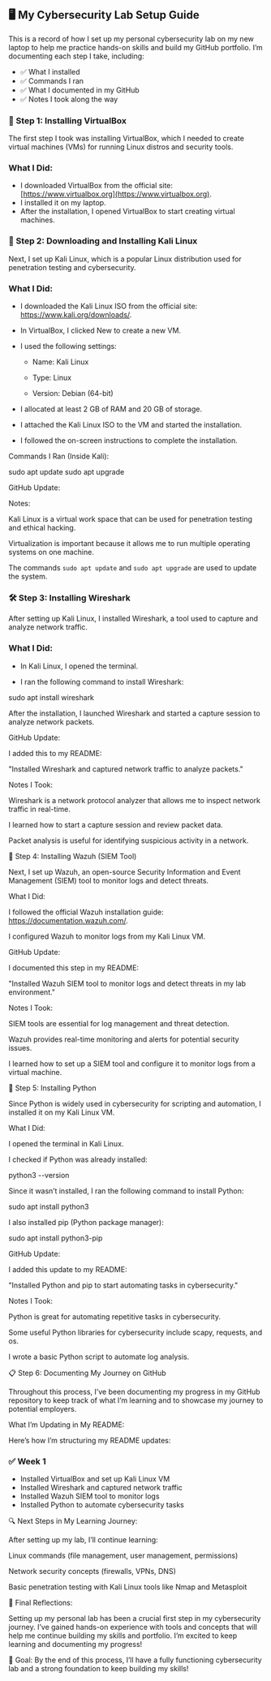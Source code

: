 ## 🖥️ My Cybersecurity Lab Setup Guide ##

This is a record of how I set up my personal cybersecurity lab on my new laptop to help me practice hands-on skills and build my GitHub portfolio. I’m documenting each step I take, including:
- ✅ What I installed
- ✅ Commands I ran
- ✅ What I documented in my GitHub
- ✅ Notes I took along the way


### **🚀 Step 1: Installing VirtualBox**  
The first step I took was installing VirtualBox, which I needed to create virtual machines (VMs) for running Linux distros and security tools.

### **What I Did:**  
- I downloaded VirtualBox from the official site: [https://www.virtualbox.org](https://www.virtualbox.org).  
- I installed it on my laptop.  
- After the installation, I opened VirtualBox to start creating virtual machines.

### **🐧 Step 2: Downloading and Installing Kali Linux**

Next, I set up Kali Linux, which is a popular Linux distribution used for penetration testing and cybersecurity.

### **What I Did:**

- I downloaded the Kali Linux ISO from the official site: https://www.kali.org/downloads/.

- In VirtualBox, I clicked New to create a new VM.

- I used the following settings:

    - Name: Kali Linux

    - Type: Linux

    - Version: Debian (64-bit)

- I allocated at least 2 GB of RAM and 20 GB of storage.

- I attached the Kali Linux ISO to the VM and started the installation.

- I followed the on-screen instructions to complete the installation.

Commands I Ran (Inside Kali):

sudo apt update
sudo apt upgrade

GitHub Update:

Notes:

Kali Linux is a virtual work space that can be used for penetration testing and ethical hacking.

Virtualization is important because it allows me to run multiple operating systems on one machine.

The commands `sudo apt update` and `sudo apt upgrade` are used to update the system.

### **🛠️ Step 3: Installing Wireshark**

After setting up Kali Linux, I installed Wireshark, a tool used to capture and analyze network traffic.

### **What I Did:**

- In Kali Linux, I opened the terminal.

- I ran the following command to install Wireshark:

sudo apt install wireshark

After the installation, I launched Wireshark and started a capture session to analyze network packets.

GitHub Update:

I added this to my README:

"Installed Wireshark and captured network traffic to analyze packets."

Notes I Took:

Wireshark is a network protocol analyzer that allows me to inspect network traffic in real-time.

I learned how to start a capture session and review packet data.

Packet analysis is useful for identifying suspicious activity in a network.

🔐 Step 4: Installing Wazuh (SIEM Tool)

Next, I set up Wazuh, an open-source Security Information and Event Management (SIEM) tool to monitor logs and detect threats.

What I Did:

I followed the official Wazuh installation guide: https://documentation.wazuh.com/.

I configured Wazuh to monitor logs from my Kali Linux VM.

GitHub Update:

I documented this step in my README:

"Installed Wazuh SIEM tool to monitor logs and detect threats in my lab environment."

Notes I Took:

SIEM tools are essential for log management and threat detection.

Wazuh provides real-time monitoring and alerts for potential security issues.

I learned how to set up a SIEM tool and configure it to monitor logs from a virtual machine.

🐍 Step 5: Installing Python

Since Python is widely used in cybersecurity for scripting and automation, I installed it on my Kali Linux VM.

What I Did:

I opened the terminal in Kali Linux.

I checked if Python was already installed:

python3 --version

Since it wasn’t installed, I ran the following command to install Python:

sudo apt install python3

I also installed pip (Python package manager):

sudo apt install python3-pip

GitHub Update:

I added this update to my README:

"Installed Python and pip to start automating tasks in cybersecurity."

Notes I Took:

Python is great for automating repetitive tasks in cybersecurity.

Some useful Python libraries for cybersecurity include scapy, requests, and os.

I wrote a basic Python script to automate log analysis.

📋 Step 6: Documenting My Journey on GitHub

Throughout this process, I’ve been documenting my progress in my GitHub repository to keep track of what I’m learning and to showcase my journey to potential employers.

What I’m Updating in My README:

Here’s how I’m structuring my README updates:

### ✅ Week 1
- Installed VirtualBox and set up Kali Linux VM
- Installed Wireshark and captured network traffic
- Installed Wazuh SIEM tool to monitor logs
- Installed Python to automate cybersecurity tasks

🔍 Next Steps in My Learning Journey:

After setting up my lab, I’ll continue learning:

Linux commands (file management, user management, permissions)

Network security concepts (firewalls, VPNs, DNS)

Basic penetration testing with Kali Linux tools like Nmap and Metasploit

🏁 Final Reflections:

Setting up my personal lab has been a crucial first step in my cybersecurity journey. I’ve gained hands-on experience with tools and concepts that will help me continue building my skills and portfolio. I’m excited to keep learning and documenting my progress!

🎯 Goal: By the end of this process, I’ll have a fully functioning cybersecurity lab and a strong foundation to keep building my skills!

